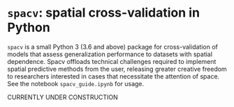# `spacv`: spatial cross-validation in Python

`spacv` is a small Python 3 (3.6 and above) package for cross-validation of models
that assess generalization performance to datasets with spatial dependence. Spacv offloads technical
challenges required to implement spatial predictive methods from the user, releasing 
greater creative freedom to researchers interested in cases that necessitate the attention of space. 
See the notebook `spacv_guide.ipynb` for usage.

CURRENTLY UNDER CONSTRUCTION
